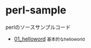 perl-sample
===========

perlのソースサンプルコード

<ul>
    <li>
        <a href="https://github.com/mshige1979/perl-sample/tree/master/01_helloworld">01_helloword</a>
        <small>
            基本的なhelloworld
        </small>
    </li>
</ul>
